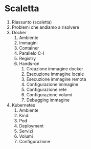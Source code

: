 # Scaletta
1. Riassunto (scaletta)
2. Problemi che andiamo a risolvere
3. Docker
	1. Ambiente
	2. Immagini
	3. Container
	4. Parallelo C-I
	5. Registry
	6. Hands-on
		1. Creazione immagine docker 
		2. Esecuzione immagine locale
		3. Esecuzione immagine remota
		4. Configurazione immagine
		6. Configurazione rete 
		5. Configurazione volumi
		7. Debugging immagine
4. Kubernetes
	1. Ambiente
	2. Kind
	3. Pod
	4. Deployment
	5. Servizi
	6. Volumi
	7. Configurazione
